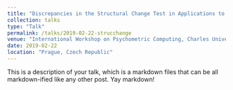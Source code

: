 ```yaml
---
title: "Discrepancies in the Structural Change Test in Applications to the BTL and MPT Model Related to the Covariance Estimator"
collection: talks
type: "Talk"
permalink: /talks/2019-02-22-strucchange
venue: "International Workshop on Psychometric Computing, Charles University"
date: 2019-02-22
location: "Prague, Czech Republic"
---
```


This is a description of your talk, which is a markdown files that can be all markdown-ified like any other post. Yay markdown!
